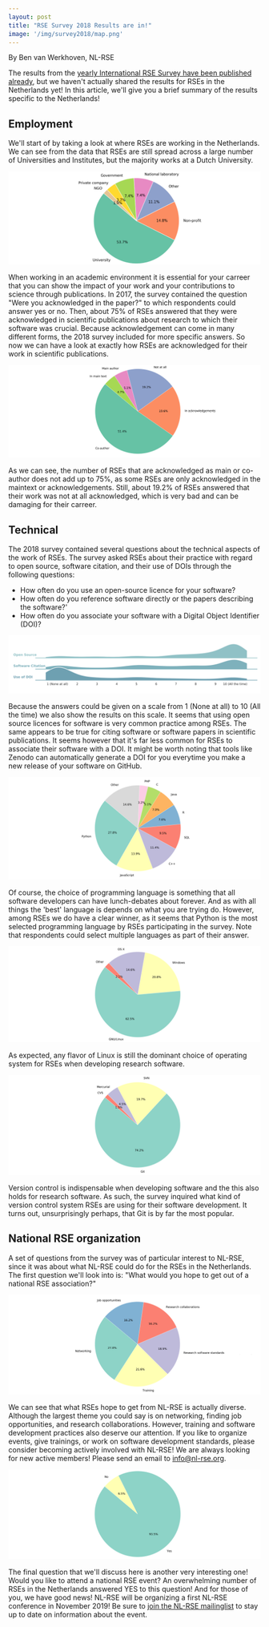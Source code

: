 ```yaml
---
layout: post
title: "RSE Survey 2018 Results are in!"
image: '/img/survey2018/map.png'
---
```


By Ben van Werkhoven, NL-RSE

The results from the [yearly International RSE Survey have been published 
already](https://www.software.ac.uk/blog/2019-02-15-rse-survey-2018-results), but we haven't actually shared the 
results for RSEs in the Netherlands yet! In this article, we'll give you a brief summary of the results specific to the 
Netherlands!

<!--break-->

## Employment

We'll start of by taking a look at where RSEs are working in the Netherlands. We can see from the data that RSEs are still spread 
across a large number of Universities and Institutes, but the majority works at a Dutch University.

![At what type of organisation do you work?](/img/survey2018/organisation.png)

When working in an academic environment it is essential for your carreer that you can show the impact of your work and your contributions to 
science through publications. In 2017, the survey contained the question "Were you acknowledged in the paper?" to which respondents
could answer yes or no. Then, about 75% of RSEs answered that they were acknowledged in scientific publications about research
to which their software was crucial. Because acknowledgement can come in many different forms, the 2018 survey included for more specific answers.
So now we can have a look at exactly how RSEs are acknowledged for their work in scientific publications.

![Acknowledgement of RSE work in scientific publications](/img/survey2018/paper_ack.png)

As we can see, the number of RSEs that are acknowledged as main or co-author does not add up to 75%, as some RSEs are only 
acknowledged in the maintext or acknowledgements. Still, about 19.2% of RSEs answered that their work was not at all acknowledged, 
which is very bad and can be damaging for their carreer.

## Technical

The 2018 survey contained several questions about the technical aspects of the work of RSEs. The survey asked RSEs about their 
practice with regard to open source, software citation, and their use of DOIs through the following questions:  
- How often do you use an open-source licence for your software?
- How often do you reference software directly or the papers describing the software?'
- How often do you associate your software with a Digital Object Identifier (DOI)?

![Software best practices by RSEs](/img/survey2018/best_practices.png)

Because the answers could be given on a scale from 1 (None at all) to 10 (All the time) we also show the results on this scale. It 
seems that using open source licences for software is very common practice among RSEs. The same appears to be true for citing 
software or software papers in scientific publications. It seems however that it's far less common for RSEs to associate their 
software with a DOI. It might be worth noting that tools like Zenodo can automatically generate a DOI for you everytime you make a 
new release of your software on GitHub.

![The popular programming languages among RSEs](/img/survey2018/prog_lang.png)

Of course, the choice of programming language is something that all software developers can have lunch-debates about forever. And
as with all things the 'best' language is depends on what you are trying do. However, among RSEs we do have a clear winner, as it
seems that Python is the most selected programming language by RSEs participating in the survey. Note that respondents
could select multiple languages as part of their answer.

![The OS RSEs are using](/img/survey2018/OS.png)

As expected, any flavor of Linux is still the dominant choice of operating system for RSEs when developing research software.

![The types of version control systems RSEs are using](/img/survey2018/version_control.png)

Version control is indispensable when developing software and the this also holds for research software. As such, the survey inquired 
what kind of version control system RSEs are using for their software development. It turns out, unsurprisingly perhaps, that Git is 
by far the most popular.


## National RSE organization

A set of questions from the survey was of particular interest to NL-RSE, since it was about what NL-RSE could do for the 
RSEs in the Netherlands. The first question we'll look into is: "What would you hope to get out of a national RSE 
association?"

![What do you think is important for NL-RSE?](/img/survey2018/nl-rse-goals.png)

We can see that what RSEs hope to get from NL-RSE is actually diverse. Although the largest theme you could say is on 
networking, finding job opportunities, and research collaborations. However, training and software development practices 
also deserve our attention. If you like to organize events, give trainings, or work on software development standards, 
please consider becoming actively involved with NL-RSE! We are always looking for new active members! Please send an email
to info@nl-rse.org.

![Would RSEs attend a national RSE event?](/img/survey2018/join-RSE-event.png)

The final question that we'll discuss here is another very interesting one! Would you like to attend a national RSE event? 
An overwhelming number of RSEs in the Netherlands answered YES to this question! And for those of you, we have good news! 
NL-RSE will be organizing a first NL-RSE conference in November 2019! Be sure to [join the NL-RSE mailinglist](/pages/join.html)
to stay up to date on information about the event.



